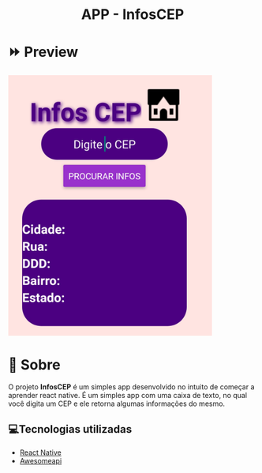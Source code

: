 <h1 align='center'>
    APP - InfosCEP
</h1>

# ⏩ Preview

<img src='./imagens/InfosCEPimg1.png'>

# 📝 Sobre

O projeto **InfosCEP** é um simples app desenvolvido no intuito de começar a aprender react native. É um simples app com uma caixa de texto,
no qual você digita um CEP e ele retorna algumas informações do mesmo.

## 💻Tecnologias utilizadas

- [React Native](https://reactnative.dev/)
- [Awesomeapi](https://docs.awesomeapi.com.br/)
